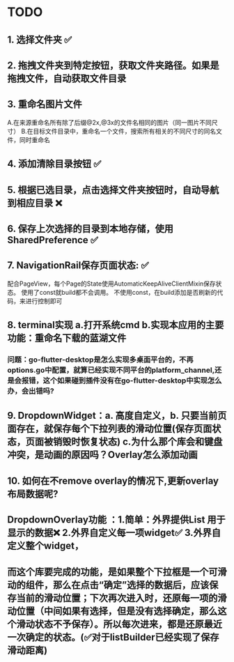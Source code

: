 # TODO

## 1. 选择文件夹 ✅

## 2. 拖拽文件夹到特定按钮，获取文件夹路径。如果是拖拽文件，自动获取文件目录

## 3. 重命名图片文件
A.在来源重命名所有除了后缀@2x,@3x的文件名相同的图片（同一图片不同尺寸）
B.在目标文件目录中，重命名一个文件，搜索所有相关的不同尺寸的同名文件，同时重命名

## 4. 添加清除目录按钮 ✅
 
## 5. 根据已选目录，点击选择文件夹按钮时，自动导航到相应目录 ❌

## 6. 保存上次选择的目录到本地存储，使用SharedPreference ✅

## 7. NavigationRail保存页面状态: ✅

配合PageView，每个Page的State使用AutomaticKeepAliveClientMixin保存状态。
使用了const就build都不会调用。
不使用const，在build添加是否刷新的代码，来进行控制即可

## 8. terminal实现 a.打开系统cmd b.实现本应用的主要功能：重命名下载的蓝湖文件

### 问题：go-flutter-desktop是怎么实现多桌面平台的，不再options.go中配置，就算已经实现不同平台的platform_channel,还是会报错，这个如果碰到插件没有在go-flutter-desktop中实现怎么办，会出错吗?

## 9. DropdownWidget：a. 高度自定义，b. 只要当前页面存在，就保存每个下拉列表的滑动位置(保存页面状态，页面被销毁时恢复状态) c.为什么那个库会和键盘冲突，是动画的原因吗？Overlay怎么添加动画

## 10. 如何在不remove overlay的情况下,更新overlay布局数据呢?

## DropdownOverlay功能 ：1.简单：外界提供List<String> 用于显示的数据❌ 2.外界自定义每一项widget✅ 3.外界自定义整个widget，
## 而这个库要完成的功能，是如果整个下拉框是一个可滑动的组件，那么在点击“确定”选择的数据后，应该保存当前的滑动位置；下次再次进入时，还原每一项的滑动位置（中间如果有选择，但是没有选择确定，那么这个滑动状态不予保存）。所以每次进来，都是还原最近一次确定的状态。(✅对于listBuilder已经实现了保存滑动距离)